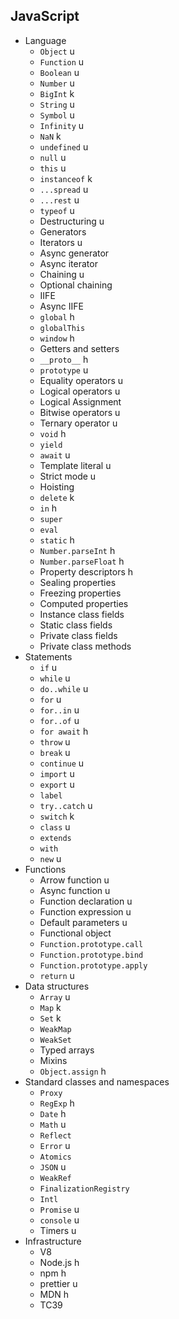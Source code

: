 ## JavaScript

- Language
  - `Object` u
  - `Function` u
  - `Boolean` u
  - `Number` u
  - `BigInt` k
  - `String` u
  - `Symbol` u
  - `Infinity` u
  - `NaN` k
  - `undefined` u 
  - `null` u
  - `this` u
  - `instanceof` k
  - `...spread` u
  - `...rest` u
  - `typeof` u
  - Destructuring u
  - Generators
  - Iterators u
  - Async generator
  - Async iterator
  - Chaining u
  - Optional chaining
  - IIFE
  - Async IIFE
  - `global` h
  - `globalThis`
  - `window` h
  - Getters and setters
  - `__proto__` h
  - `prototype` u
  - Equality operators u
  - Logical operators u
  - Logical Assignment
  - Bitwise operators u
  - Ternary operator u
  - `void` h
  - `yield` 
  - `await` u
  - Template literal u
  - Strict mode u
  - Hoisting
  - `delete` k
  - `in` h
  - `super`
  - `eval`
  - `static` h
  - `Number.parseInt` h
  - `Number.parseFloat` h
  - Property descriptors h
  - Sealing properties
  - Freezing properties
  - Computed properties
  - Instance class fields
  - Static class fields
  - Private class fields
  - Private class methods
- Statements
  - `if` u
  - `while` u
  - `do..while` u
  - `for` u
  - `for..in` u
  - `for..of` u
  - `for await` h
  - `throw` u
  - `break` u
  - `continue` u
  - `import` u
  - `export` u
  - `label`
  - `try..catch` u
  - `switch` k
  - `class` u
  - `extends`
  - `with`
  - `new` u
- Functions
  - Arrow function u
  - Async function u
  - Function declaration u
  - Function expression u
  - Default parameters u
  - Functional object
  - `Function.prototype.call`
  - `Function.prototype.bind`
  - `Function.prototype.apply`
  - `return` u
- Data structures
  - `Array` u
  - `Map` k
  - `Set` k
  - `WeakMap`
  - `WeakSet`
  - Typed arrays
  - Mixins
  - `Object.assign` h
- Standard classes and namespaces
  - `Proxy`
  - `RegExp` h
  - `Date` h
  - `Math` u
  - `Reflect`
  - `Error` u
  - `Atomics`
  - `JSON` u
  - `WeakRef`
  - `FinalizationRegistry`
  - `Intl`
  - `Promise` u
  - `console` u
  - Timers u
- Infrastructure
  - V8
  - Node.js h
  - npm h
  - prettier u
  - MDN h
  - TC39

